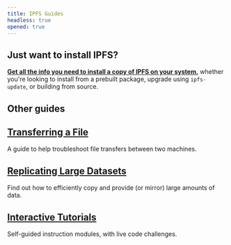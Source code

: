 ```yaml
---
title: IPFS Guides
headless: true
opened: true
---
```


## Just want to install IPFS?

<div class="alert alert-info">
<strong><a class="button button-primary" href="https://docs.ipfs.io/guides/guides/install/" role="button">Get all the info you need to install a copy of IPFS on your system</a>,</strong> whether you're looking to install from a prebuilt package, upgrade using <code>ipfs-update</code>, or building from source.
</div>

## Other guides

## [Transferring a File](https://github.com/ipfs/go-ipfs/blob/master/docs/file-transfer.md)

A guide to help troubleshoot file transfers between two machines.

## [Replicating Large Datasets](https://github.com/ipfs/archives/tree/master/tutorials/replicating-large-datasets)

Find out how to efficiently copy and provide (or mirror) large amounts of data.

## [Interactive Tutorials](https://proto.school/#/tutorials)

Self-guided instruction modules, with live code challenges.
